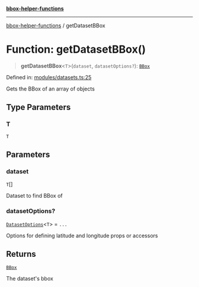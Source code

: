 [**bbox-helper-functions**](../README.md)

***

[bbox-helper-functions](../README.md) / getDatasetBBox

# Function: getDatasetBBox()

> **getDatasetBBox**\<`T`\>(`dataset`, `datasetOptions?`): [`BBox`](../type-aliases/BBox.md)

Defined in: [modules/datasets.ts:25](https://github.com/alrico88/bbox-helper-functions/blob/master/src/modules/datasets.ts#L25)

Gets the BBox of an array of objects

## Type Parameters

### T

`T`

## Parameters

### dataset

`T`[]

Dataset to find BBox of

### datasetOptions?

[`DatasetOptions`](../interfaces/DatasetOptions.md)\<`T`\> = `...`

Options for defining latitude and longitude props or accessors

## Returns

[`BBox`](../type-aliases/BBox.md)

The dataset's bbox
